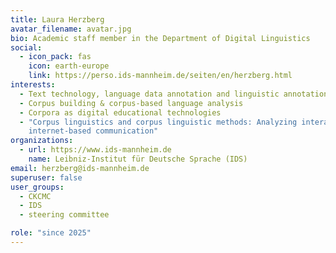 ```yaml
---
title: Laura Herzberg
avatar_filename: avatar.jpg
bio: Academic staff member in the Department of Digital Linguistics
social:
  - icon_pack: fas
    icon: earth-europe
    link: https://perso.ids-mannheim.de/seiten/en/herzberg.html
interests:
  - Text technology, language data annotation and linguistic annotation standards
  - Corpus building & corpus-based language analysis
  - Corpora as digital educational technologies
  - "Corpus linguistics and corpus linguistic methods: Analyzing interaction in
    internet-based communication"
organizations:
  - url: https://www.ids-mannheim.de
    name: Leibniz-Institut für Deutsche Sprache (IDS)
email: herzberg@ids-mannheim.de
superuser: false
user_groups:
  - CKCMC
  - IDS
  - steering committee

role: "since 2025"
---
```

